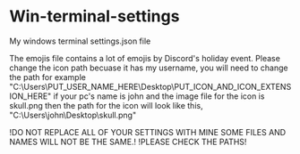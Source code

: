 # Win-terminal-settings
My windows terminal settings.json file

The emojis file contains a lot of emojis by Discord's holiday event. Please change the icon path becuase it has my username, you will need to change the path for example "C:\Users\PUT_USER_NAME_HERE\Desktop\PUT_ICON_AND_ICON_EXTENSION_HERE" if your pc's name is john and the image file for the icon is skull.png then the path for the icon will look like this, "C:\Users\john\Desktop\skull.png"

!DO NOT REPLACE ALL OF YOUR SETTINGS WITH MINE SOME FILES AND NAMES WILL NOT BE THE SAME.! 
!PLEASE CHECK THE PATHS!
